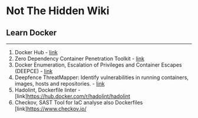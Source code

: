 # Not The Hidden Wiki

## Learn Docker
-----

1. Docker Hub - [link](https://hub.docker.com/)
2. Zero Dependency Container Penetration Toolkit - [link](https://github.com/cdk-team/CDK)
3. Docker Enumeration, Escalation of Privileges and Container Escapes (DEEPCE) - [link](https://github.com/stealthcopter/deepce)
4. Deepfence ThreatMapper: Identify vulnerabilities in running containers, images, hosts and repositories. - [link](https://github.com/deepfence/ThreatMapper)
5. Hadolint, Dockerfile linter - [link]https://hub.docker.com/r/hadolint/hadolint
6. Checkov, SAST Tool for IaC analyse also Dockerfiles [link]https://www.checkov.io/